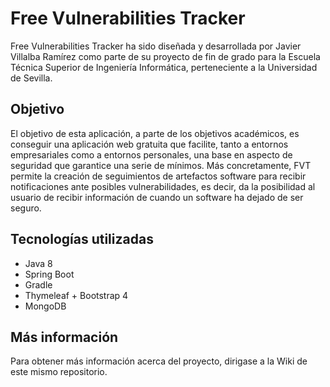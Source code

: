 # Free Vulnerabilities Tracker

Free Vulnerabilities Tracker ha sido diseñada y desarrollada por Javier Villalba Ramírez como parte de su proyecto de fin de grado para la Escuela Técnica Superior de Ingeniería Informática, perteneciente a la Universidad de Sevilla.


## Objetivo

El objetivo de esta aplicación, a parte de los objetivos académicos, es conseguir una aplicación web gratuita que facilite, tanto a entornos empresariales como a entornos personales, una base en aspecto de seguridad que garantice una serie de mínimos. Más concretamente, FVT permite la creación de seguimientos de artefactos software para recibir notificaciones ante posibles vulnerabilidades, es decir, da la posibilidad al usuario de recibir información de cuando un software ha dejado de ser seguro.


## Tecnologías utilizadas

- Java 8
- Spring Boot
- Gradle
- Thymeleaf + Bootstrap 4
- MongoDB


## Más información

Para obtener más información acerca del proyecto, dirigase a la Wiki de este mismo repositorio.
